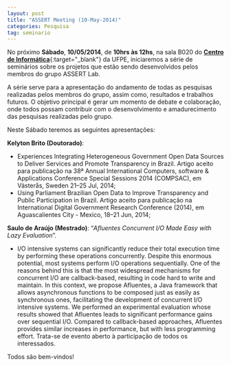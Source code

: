 ```yaml
---
layout: post
title: "ASSERT Meeting (10-May-2014)"
categories: Pesquisa
tag: seminario
---
```


No próximo **Sábado**, **10/05/2014**, de **10hrs às 12hs**, na sala B020 do [**Centro de Informática**](http://www.cin.ufpe.br){:target="_blank"} da UFPE, iniciaremos a série de seminários sobre os projetos que estão sendo desenvolvidos pelos membros do grupo ASSERT Lab.

A série serve para a apresentação do andamento de todas as pesquisas realizadas pelos membros do grupo, assim como, resultados e trabalhos futuros. O objetivo principal é gerar um momento de debate e colaboração, onde todos possam contribuir com o desenvolvimento e amadurecimento das pesquisas realizadas pelo grupo.

Neste Sábado teremos as seguintes apresentações:

**Kelyton Brito (Doutorado)**:

* Experiences Integrating Heterogeneous Government Open Data Sources to Deliver Services and Promote Transparency in Brazil. Artigo aceito para publicação na 38ª Annual International Computers, software & Applications Conference Special Sessions 2014 (COMPSAC), em Västerås, Sweden 21–25 Jul, 2014;
* Using Parliament Brazilian Open Data to Improve Transparency and Public Participation in Brazil. Artigo aceito para publicação na International Digital Government Research Conference (2014), em Aguascalientes City - Mexico, 18–21 Jun, 2014;

**Saulo de Araújo (Mestrado)**: “_Afluentes Concurrent I/O Made Easy with Lazy Evaluation_”.

* I/O intensive systems can significantly reduce their total execution time by performing these operations concurrently. Despite this enormous potential, most systems perform I/O operations sequentially. One of the reasons behind this is that the most widespread mechanisms for concurrent I/O are callback-based, resulting in code hard to write and maintain. In this context, we propose Afluentes, a Java framework that allows asynchronous functions to be composed just as easily as synchronous ones, facilitating the development of concurrent I/O intensive systems. We performed an experimental evaluation whose results showed that Afluentes leads to significant performance gains over sequential I/O. Compared to callback-based approaches, Afluentes provides similar increases in performance, but with less programming effort.
Trata-se de evento aberto à participação de todos os interessados.

Todos são bem-vindos!